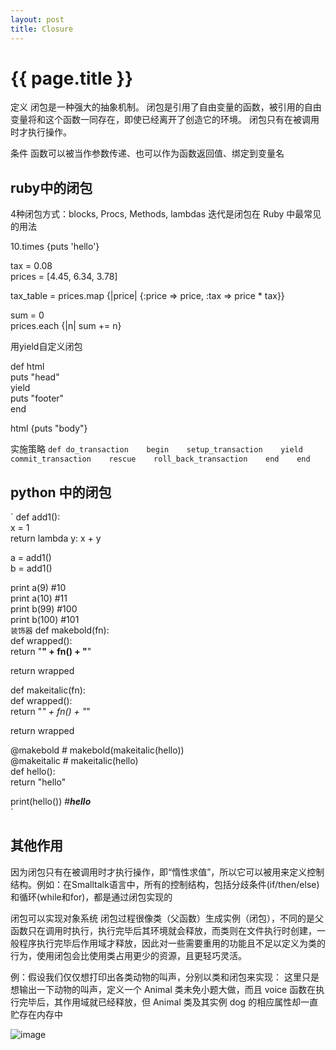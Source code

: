 ```yaml
---
layout: post
title: Closure
---
```


{{ page.title }}
================

定义
闭包是一种强大的抽象机制。
闭包是引用了自由变量的函数，被引用的自由变量将和这个函数一同存在，即使已经离开了创造它的环境。
闭包只有在被调用时才执行操作。

条件
函数可以被当作参数传递、也可以作为函数返回值、绑定到变量名

## ruby中的闭包
4种闭包方式：blocks, Procs, Methods, lambdas
迭代是闭包在 Ruby 中最常见的用法

  10.times {puts 'hello'}   

  tax = 0.08   
  prices = [4.45, 6.34, 3.78]   

  tax_table = prices.map {|price| {:price => price, :tax => price * tax}}   

  sum = 0    
  prices.each {|n| sum += n}   


用yield自定义闭包

def html   
  puts "head"   
  yield   
  puts "footer"   
end   

html {puts "body"}   


实施策略
`
def do_transaction   
   begin   
      setup_transaction   
      yield   
      commit_transaction   
   rescue   
      roll_back_transaction   
   end   
end   
`
## python 中的闭包 ##
`
def add1():   
  x = 1   
  return lambda y: x + y   

a = add1()   
b = add1()   

print a(9) #10   
print a(10) #11   
print b(99) #100   
print b(100) #101   
`
装饰器
`
def makebold(fn):   
  def wrapped():   
    return "<b>" + fn() + "</b>"   
    
  return wrapped   

def makeitalic(fn):   
  def wrapped():   
    return "<i>" + fn() + "</i>"   

  return wrapped   

@makebold      # makebold(makeitalic(hello))   
@makeitalic    # makeitalic(hello)   
def hello():   
  return "hello"   
 
 print(hello()) #<b><i>hello</i></b>   
 `

## 其他作用 ##
因为闭包只有在被调用时才执行操作，即“惰性求值”，所以它可以被用来定义控制结构。例如：在Smalltalk语言中，所有的控制结构，包括分歧条件(if/then/else)和循环(while和for)，都是通过闭包实现的

闭包可以实现对象系统
闭包过程很像类（父函数）生成实例（闭包），不同的是父函数只在调用时执行，执行完毕后其环境就会释放，而类则在文件执行时创建，一般程序执行完毕后作用域才释放，因此对一些需要重用的功能且不足以定义为类的行为，使用闭包会比使用类占用更少的资源，且更轻巧灵活。

例：假设我们仅仅想打印出各类动物的叫声，分别以类和闭包来实现：
这里只是想输出一下动物的叫声，定义一个 Animal 类未免小题大做，而且 voice 函数在执行完毕后，其作用域就已经释放，但 Animal 类及其实例 dog 的相应属性却一直贮存在内存中

![image](https://segmentfault.com/img/bVsSLy)
